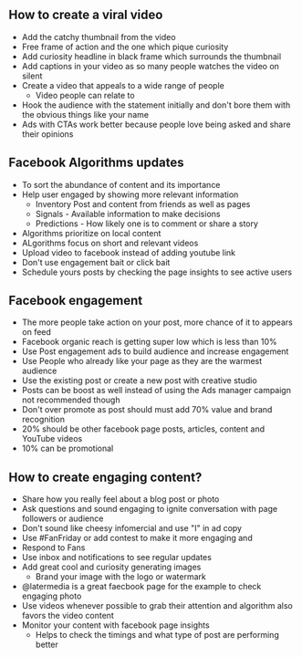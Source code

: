 ## How to create a viral video 
- Add the catchy thumbnail from the video 
- Free frame of action and the one which pique curiosity
- Add curiosity headline in black frame which surrounds the thumbnail
- Add captions in your video as so many people watches the video on silent 
- Create a video that appeals to a wide range of people 
  - Video people can relate to 
- Hook the audience with the statement initially and don't bore them with the obvious things like your name 
- Ads with CTAs work better because people love being asked and share their opinions

## Facebook Algorithms updates
- To sort the abundance of content and its importance
- Help user engaged by showing more relevant information
  - Inventory  Post and content from friends as well as pages 
  - Signals - Available information to make decisions 
  - Predictions - How likely one is to comment or share a story
- Algorithms prioritize on local content 
- ALgorithms focus on short and relevant videos 
- Upload video to facebook instead of adding youtube link 
- Don't use engagement bait or click bait
- Schedule yours posts by checking the page insights to see active users 

## Facebook engagement
- The more people take action on your post, more chance of it to appears on feed
- Facebook organic reach is getting super low which is less than 10% 
- Use Post engagement ads to build audience and increase engagement
- Use People who already like your page as they are the warmest audience 
- Use the existing post or create a new post with creative studio 
- Posts can be boost as well instead of using the Ads manager campaign not recommended though
- Don't over promote as post should must add 70% value and brand recognition
- 20% should be other facebook page posts, articles, content and YouTube videos
- 10% can be promotional 
  
## How to create engaging content?
- Share how you really feel about a blog post or photo 
- Ask questions and sound engaging to ignite conversation with page followers or audience
- Don't sound like cheesy infomercial and use "I" in ad copy
- Use #FanFriday or add contest to make it more engaging and
- Respond to Fans
- Use inbox and notifications to see regular updates 
- Add great cool and curiosity generating images 
  - Brand your image with the logo or watermark 
- @latermedia is a great faecbook page for the example to check engaging photo 
- Use videos whenever possible to grab their attention and algorithm also favors the video content
- Monitor your content with facebook page insights 
  - Helps to check the timings and what type of post are performing better
  